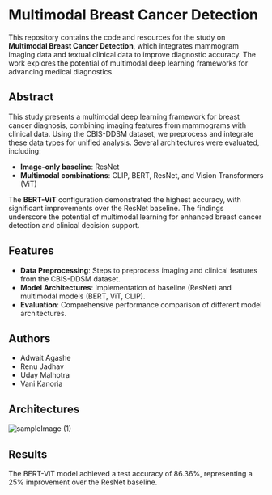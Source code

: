# Multimodal Breast Cancer Detection

This repository contains the code and resources for the study on **Multimodal Breast Cancer Detection**, which integrates mammogram imaging data and textual clinical data to improve diagnostic accuracy. The work explores the potential of multimodal deep learning frameworks for advancing medical diagnostics.

## Abstract

This study presents a multimodal deep learning framework for breast cancer diagnosis, combining imaging features from mammograms with clinical data. Using the CBIS-DDSM dataset, we preprocess and integrate these data types for unified analysis. Several architectures were evaluated, including:

- **Image-only baseline**: ResNet
- **Multimodal combinations**: CLIP, BERT, ResNet, and Vision Transformers (ViT)

The **BERT-ViT** configuration demonstrated the highest accuracy, with significant improvements over the ResNet baseline. The findings underscore the potential of multimodal learning for enhanced breast cancer detection and clinical decision support.

## Features

- **Data Preprocessing**: Steps to preprocess imaging and clinical features from the CBIS-DDSM dataset.
- **Model Architectures**: Implementation of baseline (ResNet) and multimodal models (BERT, ViT, CLIP).
- **Evaluation**: Comprehensive performance comparison of different model architectures.

## Authors

- Adwait Agashe  
- Renu Jadhav  
- Uday Malhotra  
- Vani Kanoria

## Architectures
![sampleImage (1)](https://github.com/user-attachments/assets/9c7fc962-fabd-43f6-8c16-27f8449d3b76)

## Results
The BERT-ViT model achieved a test accuracy of 86.36%, representing a 25% improvement over the ResNet baseline.
